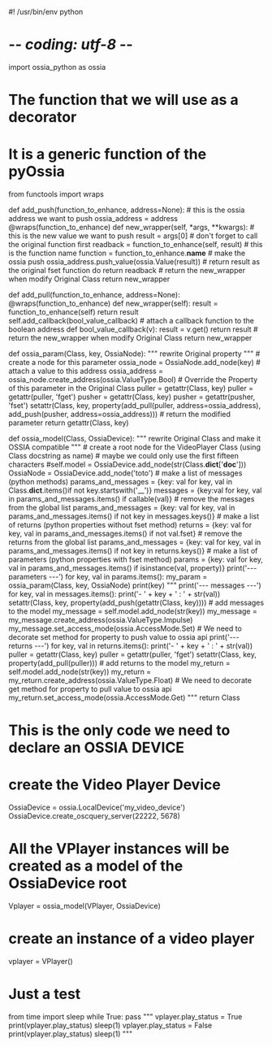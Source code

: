 #! /usr/bin/env python
# -*- coding: utf-8 -*-


import ossia_python as ossia


# The function that we will use as a decorator
# It is a generic function of the pyOssia

from functools import wraps


def add_push(function_to_enhance, address=None):
    # this is the ossia address we want to push
    ossia_address = address
    @wraps(function_to_enhance)
    def new_wrapper(self, *args, **kwargs):
        # this is the new value we want to push
        result = args[0]
        # don't forget to call the original function first
        readback = function_to_enhance(self, result)
        # this is the function name
        function = function_to_enhance.__name__
        # make the ossia push
        ossia_address.push_value(ossia.Value(result))
        # return result as the original fset function do
        return readback
    # return the new_wrapper when modify Original Class
    return new_wrapper

def add_pull(function_to_enhance, address=None):
    @wraps(function_to_enhance)
    def new_wrapper(self):
        result = function_to_enhance(self)
        return result
	self.add_callback(bool_value_callback)
    # attach a callback function to the boolean address
    def bool_value_callback(v):
    	result = v.get()
    	return result
	# return the new_wrapper when modify Original Class
    return new_wrapper

def ossia_param(Class, key, OssiaNode):
	"""
	rewrite Original property
	"""
	# create a node for this parameter
	ossia_node = OssiaNode.add_node(key)
	# attach a value to this address
	ossia_address = ossia_node.create_address(ossia.ValueType.Bool)
	# Override the Property of this parameter in the Original Class
	puller = getattr(Class, key)
	puller = getattr(puller, 'fget')
	pusher = getattr(Class, key)
	pusher = getattr(pusher, 'fset')
	setattr(Class, key, property(add_pull(puller, address=ossia_address), add_push(pusher, address=ossia_address)))
	# return the modified parameter
	return getattr(Class, key)

def ossia_model(Class, OssiaDevice):
	"""
	rewrite Original Class and make it OSSIA compatible
	"""	
	# create a root node for the VideoPlayer Class (using Class docstring as name)
	# maybe we could only use the first fifteen characters
	#self.model = OssiaDevice.add_node(str(Class.__dict__['__doc__']))
	OssiaNode = OssiaDevice.add_node('toto')
	# make a list of messages (python methods)
	params_and_messages = {key: val for key, val in Class.__dict__.items()if not key.startswith('__')}
	messages = {key:val for key, val in params_and_messages.items() if callable(val)}
	# remove the messages from the global list
	params_and_messages = {key: val for key, val in params_and_messages.items() if not key in messages.keys()}
	# make a list of returns (python properties without fset method)
	returns = {key: val for key, val in params_and_messages.items() if not val.fset}
	# remove the returns from the global list
	params_and_messages = {key: val for key, val in params_and_messages.items() if not key in returns.keys()}
	# make a list of parameters (python properties with fset method)
	params = {key: val for key, val in params_and_messages.items() if isinstance(val, property)}
	print('--- parameters ---')
	for key, val in params.items():
		my_param = ossia_param(Class, key, OssiaNode)
		print(key)
	"""
	print('--- messages ---')
	for key, val in messages.items():
		print('-  ' + key + ' : ' + str(val))
		setattr(Class, key, property(add_push(getattr(Class, key))))
		# add messages to the model
		my_message = self.model.add_node(str(key))
		my_message = my_message.create_address(ossia.ValueType.Impulse)
		my_message.set_access_mode(ossia.AccessMode.Set)
		# We need to decorate set method for property to push value to ossia api
	print('--- returns ---')
	for key, val in returns.items():
		print('-  ' + key + ' : ' + str(val))
		puller = getattr(Class, key)
		puller = getattr(puller, 'fget')
		setattr(Class, key, property(add_pull(puller)))
		# add returns to the model
		my_return = self.model.add_node(str(key))
		my_return = my_return.create_address(ossia.ValueType.Float)
		# We need to decorate get method for property to pull value to ossia api
		my_return.set_access_mode(ossia.AccessMode.Get)
	"""
	return Class

# This is the only code we need to declare an OSSIA DEVICE
# create the Video Player Device
OssiaDevice = ossia.LocalDevice('my_video_device')
OssiaDevice.create_oscquery_server(22222, 5678)
# All the VPlayer instances will be created as a model of the OssiaDevice root
Vplayer = ossia_model(VPlayer, OssiaDevice)

# create an instance of a video player
vplayer = VPlayer()

# Just a test
from time import sleep
while True:
	pass
	"""
	vplayer.play_status = True
	print(vplayer.play_status)
	sleep(1)
	vplayer.play_status = False
	print(vplayer.play_status)
	sleep(1)
	"""